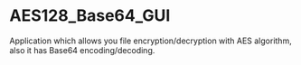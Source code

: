 # AES128_Base64_GUI
Application which allows you file encryption/decryption with AES algorithm, also it has Base64 encoding/decoding.
